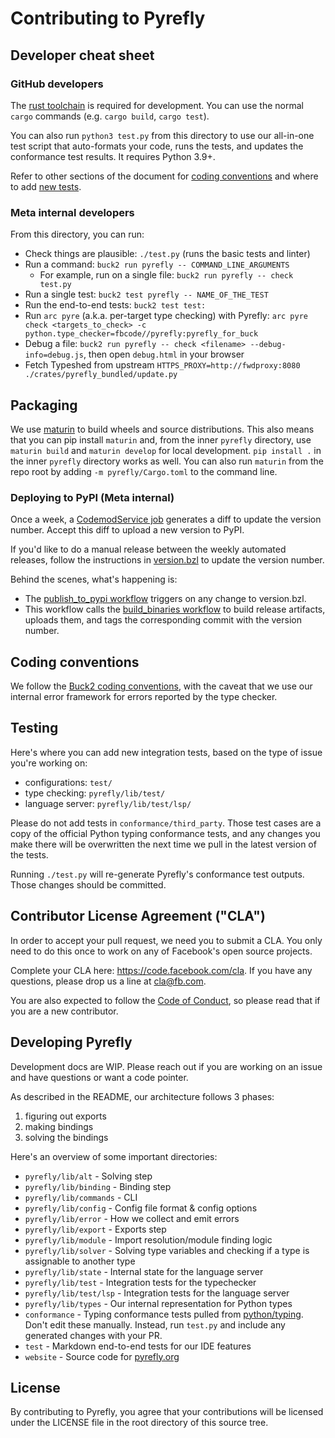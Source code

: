# Contributing to Pyrefly

## Developer cheat sheet

### GitHub developers

The [rust toolchain](https://www.rust-lang.org/tools/install) is required for
development. You can use the normal `cargo` commands (e.g. `cargo build`,
`cargo test`).

You can also run `python3 test.py` from this directory to use our all-in-one
test script that auto-formats your code, runs the tests, and updates the
conformance test results. It requires Python 3.9+.

Refer to other sections of the document for
[coding conventions](#coding-conventions) and where to add
[new tests](#testing).

### Meta internal developers

From this directory, you can run:

- Check things are plausible: `./test.py` (runs the basic tests and linter)
- Run a command: `buck2 run pyrefly -- COMMAND_LINE_ARGUMENTS`
  - For example, run on a single file: `buck2 run pyrefly -- check test.py`
- Run a single test: `buck2 test pyrefly -- NAME_OF_THE_TEST`
- Run the end-to-end tests: `buck2 test test:`
- Run `arc pyre` (a.k.a. per-target type checking) with Pyrefly:
  `arc pyre check <targets_to_check> -c python.type_checker=fbcode//pyrefly:pyrefly_for_buck`
- Debug a file: `buck2 run pyrefly -- check <filename> --debug-info=debug.js`,
  then open `debug.html` in your browser
- Fetch Typeshed from upstream
  `HTTPS_PROXY=http://fwdproxy:8080 ./crates/pyrefly_bundled/update.py`

## Packaging

We use [maturin](https://github.com/PyO3/maturin) to build wheels and source
distributions. This also means that you can pip install `maturin` and, from the
inner `pyrefly` directory, use `maturin build` and `maturin develop` for local
development. `pip install .` in the inner `pyrefly` directory works as well. You
can also run `maturin` from the repo root by adding `-m pyrefly/Cargo.toml` to
the command line.

### Deploying to PyPI (Meta internal)

Once a week, a
[CodemodService job](https://www.internalfb.com/code/fbsource/xplat/scripts/codemod_service/configs/fbcode_pyrefly_version_upgrade.toml)
generates a diff to update the version number. Accept this diff to upload a new
version to PyPI.

If you'd like to do a manual release between the weekly automated releases,
follow the instructions in
[version.bzl](https://www.internalfb.com/code/fbsource/fbcode/pyrefly/version.bzl)
to update the version number.

Behind the scenes, what's happening is:

- The
  [publish_to_pypi workflow](https://github.com/facebook/pyrefly/blob/main/.github/workflows/publish_to_pypi.yml)
  triggers on any change to version.bzl.
- This workflow calls the
  [build_binaries workflow](https://github.com/facebook/pyrefly/blob/main/.github/workflows/build_binaries.yml)
  to build release artifacts, uploads them, and tags the corresponding commit
  with the version number.

## Coding conventions

We follow the
[Buck2 coding conventions](https://github.com/facebook/buck2/blob/main/HACKING.md#coding-conventions),
with the caveat that we use our internal error framework for errors reported by
the type checker.

## Testing

Here's where you can add new integration tests, based on the type of issue
you're working on:

- configurations: `test/`
- type checking: `pyrefly/lib/test/`
- language server: `pyrefly/lib/test/lsp/`

Please do not add tests in `conformance/third_party`. Those test cases are a
copy of the official Python typing conformance tests, and any changes you make
there will be overwritten the next time we pull in the latest version of the
tests.

Running `./test.py` will re-generate Pyrefly's conformance test outputs. Those
changes should be committed.

## Contributor License Agreement ("CLA")

In order to accept your pull request, we need you to submit a CLA. You only need
to do this once to work on any of Facebook's open source projects.

Complete your CLA here: <https://code.facebook.com/cla>. If you have any
questions, please drop us a line at cla@fb.com.

You are also expected to follow the [Code of Conduct](CODE_OF_CONDUCT.md), so
please read that if you are a new contributor.

## Developing Pyrefly

Development docs are WIP. Please reach out if you are working on an issue and
have questions or want a code pointer.

As described in the README, our architecture follows 3 phases:

1. figuring out exports
2. making bindings
3. solving the bindings

Here's an overview of some important directories:

- `pyrefly/lib/alt` - Solving step
- `pyrefly/lib/binding` - Binding step
- `pyrefly/lib/commands` - CLI
- `pyrefly/lib/config` - Config file format & config options
- `pyrefly/lib/error` - How we collect and emit errors
- `pyrefly/lib/export` - Exports step
- `pyrefly/lib/module` - Import resolution/module finding logic
- `pyrefly/lib/solver` - Solving type variables and checking if a type is
  assignable to another type
- `pyrefly/lib/state` - Internal state for the language server
- `pyrefly/lib/test` - Integration tests for the typechecker
- `pyrefly/lib/test/lsp` - Integration tests for the language server
- `pyrefly/lib/types` - Our internal representation for Python types
- `conformance` - Typing conformance tests pulled from
  [python/typing](https://github.com/python/typing/tree/main/conformance). Don't
  edit these manually. Instead, run `test.py` and include any generated changes
  with your PR.
- `test` - Markdown end-to-end tests for our IDE features
- `website` - Source code for [pyrefly.org](pyrefly.org)

## License

By contributing to Pyrefly, you agree that your contributions will be licensed
under the LICENSE file in the root directory of this source tree.
